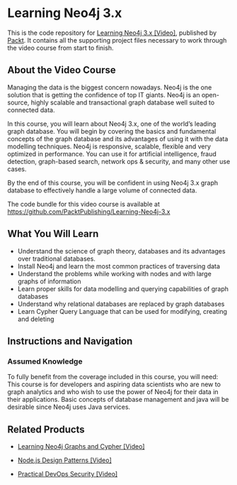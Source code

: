 # Learning Neo4j 3.x
This is the code repository for [Learning Neo4j 3.x [Video]](https://www.packtpub.com/application-development/learning-neo4j-3x-video), published by [Packt](https://www.packtpub.com/?utm_source=github). It contains all the supporting project files necessary to work through the video course from start to finish.
## About the Video Course
Managing the data is the biggest concern nowadays. Neo4j is the one solution that is getting the confidence of top IT giants. Neo4j is an open-source, highly scalable and transactional graph database well suited to connected data. 

In this course, you will learn about Neo4j 3.x, one of the world’s leading graph database. You will begin by covering the basics and fundamental concepts of the graph database and its advantages of using it with the data modelling techniques. Neo4j is responsive, scalable, flexible and very optimized in performance. You can use it for artificial intelligence, fraud detection, graph-based search, network ops & security, and many other use cases. 

By the end of this course, you will be confident in using Neo4j 3.x graph database to effectively handle a large volume of connected data.

The code bundle for this video course is available at https://github.com/PacktPublishing/Learning-Neo4j-3.x

<H2>What You Will Learn</H2>
<DIV class=book-info-will-learn-text>
<UL>
<LI> Understand the science of graph theory, databases and its advantages over traditional databases.

  

<LI> Install Neo4j and learn the most common practices of traversing data 
<LI> Understand the problems while working with nodes and with large graphs of information
<LI> Learn proper skills for data modelling and querying capabilities of graph databases
<LI> Understand why relational databases are replaced by graph databases
<LI> Learn Cypher Query Language that can be used for modifying, creating and deleting </UL></DIV>

## Instructions and Navigation
### Assumed Knowledge
To fully benefit from the coverage included in this course, you will need:<br/>
This course is for developers and aspiring data scientists who are new to graph analytics and who wish to use the power of Neo4j for their data in their applications. Basic concepts of database management and java will be desirable since Neo4j uses Java services.


## Related Products
* [Learning Neo4j Graphs and Cypher [Video]](https://www.packtpub.com/big-data-and-business-intelligence/learning-neo4j-graphs-and-cypher-video)

* [Node.js Design Patterns [Video]](https://www.packtpub.com/web-development/nodejs-design-patterns-video)
* [Practical DevOps Security [Video]](https://www.packtpub.com/virtualization-and-cloud/practical-devops-security-video)
